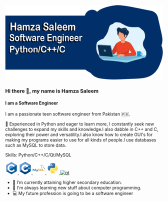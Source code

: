 ![Software Engineer](https://github.com/HamzaFiverPro/HamzaFiverPro/blob/main/MainPicture.png?raw=true)

### Hi there 👋, my name is Hamza Saleem
#### I am a Software Engineer

I am a passionate teen software engineer from Pakistan 🇵🇰.

🚀 Experienced in Python and eager to learn more, I constantly seek new challenges to expand my skills and knowledge.I also dabble in C++ and C, exploring their power and versatility.I also know how to create GUI's for making my programs easier to use for all kinds of people.I use databases such as MySQL to store data.


Skills: Python/C++/C/Qt/MySQL<p align="left"> <a href="https://www.cprogramming.com/" target="_blank" rel="noreferrer"> <img src="https://raw.githubusercontent.com/devicons/devicon/master/icons/c/c-original.svg" alt="c" width="40" height="40"/> </a>
 <a href="https://www.w3schools.com/cpp/" target="_blank" rel="noreferrer"> <img src="https://raw.githubusercontent.com/devicons/devicon/master/icons/cplusplus/cplusplus-original.svg" alt="cplusplus" width="40" height="40"/> </a> 
  <a href="https://www.mysql.com/" target="_blank" rel="noreferrer"> <img src="https://raw.githubusercontent.com/devicons/devicon/master/icons/mysql/mysql-original-wordmark.svg" alt="mysql" width="40" height="40"/> </a> 
   <a href="https://www.python.org" target="_blank" rel="noreferrer"> <img src="https://raw.githubusercontent.com/devicons/devicon/master/icons/python/python-original.svg" alt="python" width="40" height="40"/> </a> 
    <a href="https://www.qt.io/" target="_blank" rel="noreferrer"> <img src="https://upload.wikimedia.org/wikipedia/commons/0/0b/Qt_logo_2016.svg" alt="qt" width="40" height="40"/> </a> </p>

- 🔭 I’m currently attaining higher secondary education.
- 📖 I'm always learning new stuff about computer programming.
- 💻 My future profession is going to be a software engineer
  




